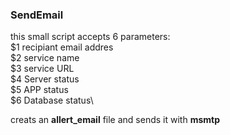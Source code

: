 ### SendEmail

this small script accepts 6 parameters:\
$1 recipiant email addres\
$2 service name\
$3 service URL\
$4 Server status\
$5 APP status\
$6 Database status\

creats an **allert_email** file and sends it with **msmtp**